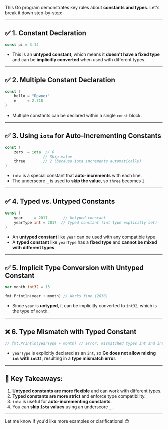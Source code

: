 This Go program demonstrates key rules about **constants and types**. Let's break it down step-by-step:

---

## ✅ **1. Constant Declaration**
```go
const pi = 3.14
```
- This is an **untyped constant**, which means it **doesn't have a fixed type** and can be **implicitly converted** when used with different types.

---

## ✅ **2. Multiple Constant Declaration**
```go
const (
	hello = "Привет"
	e     = 2.718
)
```
- Multiple constants can be declared within a single `const` block.

---

## ✅ **3. Using `iota` for Auto-Incrementing Constants**
```go
const (
	zero  = iota  // 0
	_            // Skip value
	three        // 2 (because iota increments automatically)
)
```
- `iota` is a special constant that **auto-increments** with each line.
- The underscore `_` is used to **skip the value**, so `three` becomes `2`.

---

## ✅ **4. Typed vs. Untyped Constants**
```go
const (
	year     = 2017       // Untyped constant
	yearType int = 2017  // Typed constant (int type explicitly set)
)
```
- An **untyped constant** like `year` can be used with any compatible type.
- A **typed constant** like `yearType` has a **fixed type** and **cannot be mixed with different types**.

---

## ✅ **5. Implicit Type Conversion with Untyped Constant**
```go
var month int32 = 13

fmt.Println(year + month) // Works fine (2030)
```
- Since `year` is **untyped**, it can be implicitly converted to `int32`, which is the type of `month`.

---

## ❌ **6. Type Mismatch with Typed Constant**
```go
// fmt.Println(yearType + month) // Error: mismatched types int and int32
```
- `yearType` is explicitly declared as an `int`, so **Go does not allow mixing `int` with `int32`**, resulting in a **type mismatch error**.

---

## 🎯 **Key Takeaways:**
1. **Untyped constants are more flexible** and can work with different types.
2. **Typed constants are more strict** and enforce type compatibility.
3. `iota` is useful for **auto-incrementing constants**.
4. You can **skip `iota` values** using an underscore `_`.

---

Let me know if you'd like more examples or clarifications! 😊